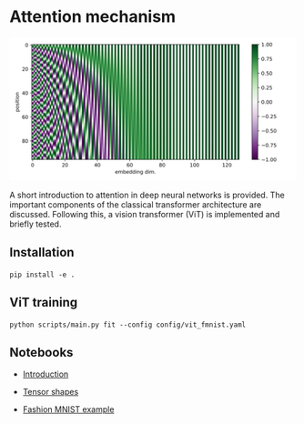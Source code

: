 # Attention mechanism

![Sinusoidal encoding of spatial positions or times](assets/sinusoidal.svg "Sinusoidal encoding")

A short introduction to attention in deep neural networks is provided.
The important components of the classical transformer architecture are discussed.
Following this, a vision transformer (ViT) is implemented and briefly tested.

## Installation

```
pip install -e .
```

## ViT training

```
python scripts/main.py fit --config config/vit_fmnist.yaml
```

## Notebooks

- [Introduction](notebooks/intro.ipynb)

- [Tensor shapes](notebooks/shapes.ipynb)

- [Fashion MNIST example](notebooks/vit_fmnist.ipynb)

